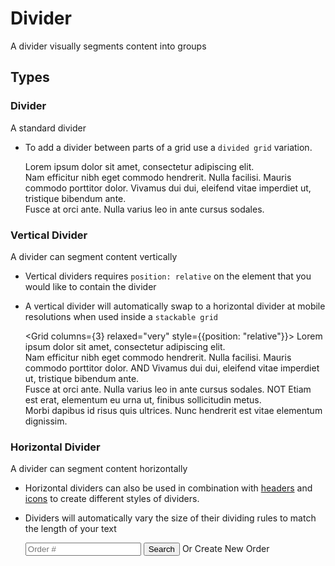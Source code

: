 # Divider
A divider visually segments content into groups
## Types
### Divider
A standard divider
* To add a divider between parts of a grid use a `divided grid` variation.

    <div>
        <span>
            Lorem ipsum dolor sit amet, consectetur adipiscing elit.<br/>Nam efficitur nibh eget commodo hendrerit. Nulla facilisi. Mauris commodo porttitor dolor.
        </span>
        <Divider />
        <span>
            Vivamus dui dui, eleifend vitae imperdiet ut, tristique bibendum ante. <br/>Fusce at orci ante. Nulla varius leo in ante cursus sodales.
        </span>
    </div>

### Vertical Divider
A divider can segment content vertically

* Vertical dividers requires `position: relative` on the element that you would like to contain the divider

* A vertical divider will automatically swap to a horizontal divider at mobile resolutions when used inside a `stackable grid`

    <Grid columns={3} relaxed="very" style={{position: "relative"}}>
        <Column>
            Lorem ipsum dolor sit amet, consectetur adipiscing elit.<br/>Nam efficitur nibh eget commodo hendrerit. Nulla facilisi. Mauris commodo porttitor dolor.
        </Column>
        <Divider aligned="vertical">AND</Divider>
        <Column>
            Vivamus dui dui, eleifend vitae imperdiet ut, tristique bibendum ante. <br/>Fusce at orci ante. Nulla varius leo in ante cursus sodales.
        </Column>
        <Divider aligned="vertical">NOT</Divider>
        <Column>
            Etiam est erat, elementum eu urna ut, finibus sollicitudin metus. <br/>Morbi dapibus id risus quis ultrices. Nunc hendrerit est vitae elementum dignissim.
        </Column>
    </Grid>

### Horizontal Divider
A divider can segment content horizontally
* Horizontal dividers can also be used in combination with [headers](#Header) and [icons](#Icon) to create different styles of dividers.
* Dividers will automatically vary the size of their dividing rules to match the length of your text

    <Segment aligned="center" basic>
        <Input left action placeholder="Order #">
            <Icon name="search" left />
            <Button color="blue">Search</Button>
        </Input>
        <Divider aligned="horizontal">Or</Divider>
        <IconButton name="add" color="teal" labeled>Create New Order</IconButton>
    </Segment>
